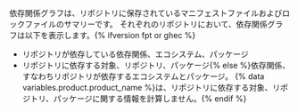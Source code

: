 依存関係グラフは、リポジトリに保存されているマニフェストファイルおよびロックファイルのサマリーです。 それぞれのリポジトリにおいて、依存関係グラフは以下を表示します。{% ifversion fpt or ghec %}

- リポジトリが依存している依存関係、エコシステム、パッケージ
- リポジトリに依存する対象、リポジトリ、パッケージ{% else %}依存関係、すなわちリポジトリが依存するエコシステムとパッケージ。 {% data variables.product.product_name %}は、リポジトリに依存する対象、リポジトリ、パッケージに関する情報を計算しません。{% endif %}
